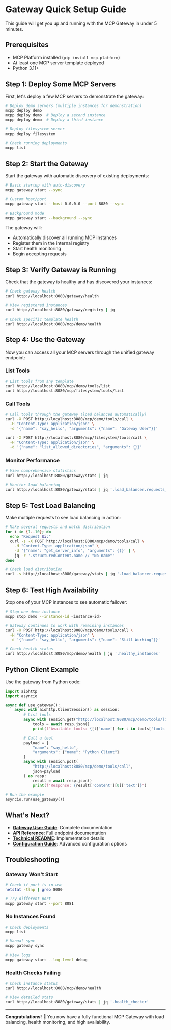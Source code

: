 # Gateway Quick Setup Guide

This guide will get you up and running with the MCP Gateway in under 5 minutes.

## Prerequisites

- MCP Platform installed (`pip install mcp-platform`)
- At least one MCP server template deployed
- Python 3.11+

## Step 1: Deploy Some MCP Servers

First, let's deploy a few MCP servers to demonstrate the gateway:

```bash
# Deploy demo servers (multiple instances for demonstration)
mcpp deploy demo
mcpp deploy demo  # Deploy a second instance
mcpp deploy demo  # Deploy a third instance

# Deploy filesystem server
mcpp deploy filesystem

# Check running deployments
mcpp list
```

## Step 2: Start the Gateway

Start the gateway with automatic discovery of existing deployments:

```bash
# Basic startup with auto-discovery
mcpp gateway start --sync

# Custom host/port
mcpp gateway start --host 0.0.0.0 --port 8080 --sync

# Background mode
mcpp gateway start --background --sync
```

The gateway will:
- Automatically discover all running MCP instances
- Register them in the internal registry
- Start health monitoring
- Begin accepting requests

## Step 3: Verify Gateway is Running

Check that the gateway is healthy and has discovered your instances:

```bash
# Check gateway health
curl http://localhost:8080/gateway/health

# View registered instances
curl http://localhost:8080/gateway/registry | jq

# Check specific template health
curl http://localhost:8080/mcp/demo/health
```

## Step 4: Use the Gateway

Now you can access all your MCP servers through the unified gateway endpoint:

### List Tools
```bash
# List tools from any template
curl http://localhost:8080/mcp/demo/tools/list
curl http://localhost:8080/mcp/filesystem/tools/list
```

### Call Tools
```bash
# Call tools through the gateway (load balanced automatically)
curl -X POST http://localhost:8080/mcp/demo/tools/call \
  -H "Content-Type: application/json" \
  -d '{"name": "say_hello", "arguments": {"name": "Gateway User"}}'

curl -X POST http://localhost:8080/mcp/filesystem/tools/call \
  -H "Content-Type: application/json" \
  -d '{"name": "list_allowed_directories", "arguments": {}}'
```

### Monitor Performance
```bash
# View comprehensive statistics
curl http://localhost:8080/gateway/stats | jq

# Monitor load balancing
curl http://localhost:8080/gateway/stats | jq '.load_balancer.requests_per_instance'
```

## Step 5: Test Load Balancing

Make multiple requests to see load balancing in action:

```bash
# Make several requests and watch distribution
for i in {1..10}; do
  echo "Request $i:"
  curl -s -X POST http://localhost:8080/mcp/demo/tools/call \
    -H "Content-Type: application/json" \
    -d '{"name": "get_server_info", "arguments": {}}' | \
    jq -r '.structuredContent.name // "No name"'
done

# Check load distribution
curl -s http://localhost:8080/gateway/stats | jq '.load_balancer.requests_per_instance'
```

## Step 6: Test High Availability

Stop one of your MCP instances to see automatic failover:

```bash
# Stop one demo instance
mcpp stop demo --instance-id <instance-id>

# Gateway continues to work with remaining instances
curl -X POST http://localhost:8080/mcp/demo/tools/call \
  -H "Content-Type: application/json" \
  -d '{"name": "say_hello", "arguments": {"name": "Still Working"}}'

# Check health status
curl http://localhost:8080/mcp/demo/health | jq '.healthy_instances'
```

## Python Client Example

Use the gateway from Python code:

```python
import aiohttp
import asyncio

async def use_gateway():
    async with aiohttp.ClientSession() as session:
        # List tools
        async with session.get("http://localhost:8080/mcp/demo/tools/list") as resp:
            tools = await resp.json()
            print(f"Available tools: {[t['name'] for t in tools['tools']]}")

        # Call a tool
        payload = {
            "name": "say_hello",
            "arguments": {"name": "Python Client"}
        }
        async with session.post(
            "http://localhost:8080/mcp/demo/tools/call",
            json=payload
        ) as resp:
            result = await resp.json()
            print(f"Response: {result['content'][0]['text']}")

# Run the example
asyncio.run(use_gateway())
```

## What's Next?

- **[Gateway User Guide](index.md)**: Complete documentation
- **[API Reference](api-reference.md)**: Full endpoint documentation
- **[Technical README](../../mcp_platform/gateway/README.md)**: Implementation details
- **[Configuration Guide](index.md#configuration)**: Advanced configuration options

## Troubleshooting

### Gateway Won't Start
```bash
# Check if port is in use
netstat -tlnp | grep 8080

# Try different port
mcpp gateway start --port 8081
```

### No Instances Found
```bash
# Check deployments
mcpp list

# Manual sync
mcpp gateway sync

# View logs
mcpp gateway start --log-level debug
```

### Health Checks Failing
```bash
# Check instance status
curl http://localhost:8080/mcp/demo/health

# View detailed stats
curl http://localhost:8080/gateway/stats | jq '.health_checker'
```

---

**Congratulations!** 🎉 You now have a fully functional MCP Gateway with load balancing, health monitoring, and high availability.
